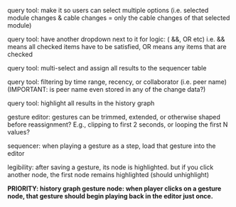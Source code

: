 query tool: make it so users can select multiple options (i.e. selected module changes & cable changes = only the cable changes of that selected module)

query tool: have another dropdown next to it for logic: ( &&, OR etc) i.e. && means all checked items have to be satisfied, OR means any items that are checked

query tool: multi-select and assign all results to the sequencer table

query tool: filtering by time range, recency, or collaborator (i.e. peer name) (IMPORTANT: is peer name even stored in any of the change data?)

query tool: highlight all results in the history graph


gesture editor: gestures can be trimmed, extended, or otherwise shaped before reassignment? E.g., clipping to first 2 seconds, or looping the first N values?


sequencer: when playing a gesture as a step, load that gesture into the editor

legibility: after saving a gesture, its node is highlighted. but if you click another node, the first node remains highlighted (should unhighlight)

**PRIORITY: history graph gesture node: when player clicks on a gesture node, that gesture should begin playing back in the editor just once.**